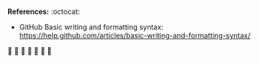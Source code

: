 <B>References:</B> :octocat:

* GitHub Basic writing and formatting syntax: https://help.github.com/articles/basic-writing-and-formatting-syntax/ 

:construction: :construction: :construction: :snake: :construction: :construction: :construction:

